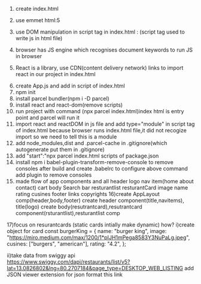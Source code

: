 1. create index.html
2. use emmet html:5

3. use DOM manipulation in script tag in index.html :
   (script tag used to write js in html file)

4. browser has JS engine which recognises document keywords to run JS in browser

<body>
    <div id="root"></div>
</body>
<script>
    const heading=document.createElement("h1");
    heading.innerHTML="namaste everyone";
    const root=document.getElementById("root");
    root.appendChild(heading);
</script>

5. React is a library, use CDN(content delivery network) links to import react in our project in index.html

<script crossorigin src="https://unpkg.com/react@18/umd/react.development.js"></script>
<script crossorigin src="https://unpkg.com/react-dom@18/umd/react-dom.development.js"></script>

6. create App.js and add in script of index.html
7. npm init
8. install parcel bundler(npm i -D parcel)
9. install react and react-dom(remove scripts)
10. run project with command (npx parcel index.html)index html is entry point and parcel will run it
11. import react and reactDOM in js file and add type="module" in script tag of index.html
    because browser runs index.html file,it did not recogize import so we need to tell this is a module
12. add node_modules,dist and .parcel-cache in .gitignore(which autogenerate put them in .gitignore)
13. add "start":"npx parcel index.html scripts of package.json
14. install npm i babel-plugin-transform-remove-console to remove consoles after build
    and create .babelrc to configure above command add plugin to remove consoles
15. made flow of app components and all
    header
    logo
    nav item(home about contact)
    cart
    body
    Search bar
    resturantlist
    resturantCard
    image
    name
    rating
    cusines
    footer
    links
    copyrights
    16)create AppLayout comp(header,body,footer)
    create header component(title,navitems), title(logo)
    create body(resutrantcard),resutrantcard component(rsturantlist),resturantlist comp

17)focus on resurantcards (static cards intially make dynamic)
how?
i)create object for card
const burgerKing = {
name: "burger king",
image: "https://miro.medium.com/max/1200/1*pIJH1mPega8583Y3NuPaLg.jpeg",
cusines: ["burgers", "american"],
rating: "4.2",
};

ii)take data from swiggy api
https://www.swiggy.com/dapi/restaurants/list/v5?lat=13.0826802&lng=80.2707184&page_type=DESKTOP_WEB_LISTING
add JSON viewer extension for json format this link
